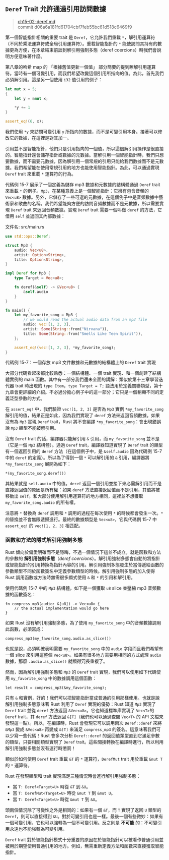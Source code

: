 ## `Deref` Trait 允許通過引用訪問數據

> [ch15-02-deref.md](https://github.com/rust-lang/book/blob/master/second-edition/src/ch15-02-deref.md)
> <br>
> commit d06a6a181fd61704cbf7feb55bc61d518c6469f9

第一個智能指針相關的重要 trait 是 `Deref`，它允許我們重載 `*`，解引用運算符（不同於乘法運算符或全局引用運算符）。重載智能指針的 `*` 能使訪問其持有的數據更為方便，在本章結束前談到解引用強制多態（deref coercions）時我們會說明方便意味著什麼。

第八章的哈希 map 的 「根據舊值更新一個值」 部分簡要的提到瞭解引用運算符。當時有一個可變引用，而我們希望改變這個引用所指向的值。為此，首先我們必須解引用。這是另一個使用 `i32` 值引用的例子：

```rust
let mut x = 5;
{
    let y = &mut x;

    *y += 1
}

assert_eq!(6, x);
```

我們使用 `*y` 來訪問可變引用 `y` 所指向的數據，而不是可變引用本身。接著可以修改它的數據，在這裡是對其加一。

引用並不是智能指針，他們只是引用指向的一個值，所以這個解引用操作是很直接的。智能指針還會儲存指針或數據的元數據。當解引用一個智能指針時，我們只想要數據，而不需要元數據，因為解引用一個常規的引用只能給我們數據而不是元數據。我們希望能在使用常規引用的地方也能使用智能指針。為此，可以通過實現 `Deref` trait 來重載 `*` 運算符的行為。

代碼例 15-7 展示了一個定義為儲存 mp3 數據和元數據的結構體通過 `Deref` trait 來重載 `*` 的例子。`Mp3`，在某種意義上是一個智能指針：它擁有包含音頻的 `Vec<u8>` 數據。另外，它儲存了一些可選的元數據，在這個例子中是音頻數據中藝術家和歌曲的名稱。我們希望能夠方便的訪問音頻數據而不是元數據，所以需要實現 `Deref` trait 來返回音頻數據。實現 `Deref` trait 需要一個叫做 `deref` 的方法，它借用 `self` 並返回其內部數據：

<span class="filename">文件名: src/main.rs</span>

```rust
use std::ops::Deref;

struct Mp3 {
    audio: Vec<u8>,
    artist: Option<String>,
    title: Option<String>,
}

impl Deref for Mp3 {
    type Target = Vec<u8>;

    fn deref(&self) -> &Vec<u8> {
        &self.audio
    }
}

fn main() {
    let my_favorite_song = Mp3 {
        // we would read the actual audio data from an mp3 file
        audio: vec![1, 2, 3],
        artist: Some(String::from("Nirvana")),
        title: Some(String::from("Smells Like Teen Spirit")),
    };

    assert_eq!(vec![1, 2, 3], *my_favorite_song);
}
```

<span class="caption">代碼例 15-7：一個存放 mp3 文件數據和元數據的結構體上的 `Deref` trait 實現</span>

大部分代碼看起來都比較熟悉：一個結構體、一個 trait 實現、和一個創建了結構體實例的 main 函數。其中有一部分我們還未全面的講解：類似於第十三章學習迭代器 trait 時出現的 `type Item`，`type Target = T;` 語法用於定義關聯類型，第十九章會更詳細的介紹。不必過分擔心例子中的這一部分；它只是一個稍顯不同的定義泛型參數的方式。

在 `assert_eq!` 中，我們驗證 `vec![1, 2, 3]` 是否為 `Mp3` 實例 `*my_favorite_song` 解引用的值，結果正是如此，因為我們實現了 `deref` 方法來返回音頻數據。如果沒有為 `Mp3` 實現 `Deref` trait，Rust 將不會編譯 `*my_favorite_song`：會出現錯誤說 `Mp3` 類型不能被解引用。

沒有 `Deref` trait 的話，編譯器只能解引用 `&` 引用，而 `my_favorite_song` 並不是（它是一個 `Mp3` 結構體）。通過 `Deref` trait，編譯器知道實現了 `Deref` trait 的類型有一個返回引用的 `deref` 方法（在這個例子中，是 `&self.audio` 因為代碼例 15-7 中的 `deref` 的定義）。所以為了得到一個 `*` 可以解引用的 `&` 引用，編譯器將 `*my_favorite_song` 展開為如下：

```rust,ignore
*(my_favorite_song.deref())
```

其結果就是 `self.audio` 中的值。`deref` 返回一個引用並接下來必需解引用而不是直接返回值的原因是所有權：如果 `deref` 方法直接返回值而不是引用，其值將被移動出 `self`。和大部分使用解引用運算符的地方相同，這裡並不想獲取 `my_favorite_song.audio` 的所有權。

注意將 `*` 替換為 `deref` 調用和 `*` 調用的過程在每次使用 `*` 的時候都會發生一次。`*` 的替換並不會無限遞歸進行。最終的數據類型是 `Vec<u8>`，它與代碼例 15-7 中 `assert_eq!` 的 `vec![1, 2, 3]` 相匹配。

### 函數和方法的隱式解引用強制多態

Rust 傾向於偏愛明確而不是隱晦，不過一個情況下這並不成立，就是函數和方法的參數的 **解引用強制多態**（*deref coercions*）。解引用強制多態會自動的將指針或智能指針的引用轉換為指針內容的引用。解引用強制多態發生於當傳遞給函數的參數類型不同於函數簽名中定義參數類型的時候。解引用強制多態的加入使得 Rust 調用函數或方法時無需很多顯式使用 `&` 和 `*` 的引用和解引用。

使用代碼例 15-7 中的 `Mp3` 結構體，如下是一個獲取 `u8` slice 並壓縮 mp3 音頻數據的函數簽名：

```rust,ignore
fn compress_mp3(audio: &[u8]) -> Vec<u8> {
    // the actual implementation would go here
}
```

如果 Rust 沒有解引用強制多態，為了使用 `my_favorite_song` 中的音頻數據調用此函數，必須寫成：

```rust,ignore
compress_mp3(my_favorite_song.audio.as_slice())
```

也就是說，必須明確表明需要 `my_favorite_song` 中的 `audio` 字段而且我們希望有一個 slice 來引用這整個 `Vec<u8>`。如果有很多地方需要用相同的方式處理 `audio` 數據，那麼 `.audio.as_slice()` 就顯得冗長重複了。

然而，因為解引用強制多態和 `Mp3` 的 `Deref` trait 實現，我們可以使用如下代碼使用 `my_favorite_song` 中的數據調用這個函數：

```rust,ignore
let result = compress_mp3(&my_favorite_song);
```

只有 `&` 和實例，好的！我們可以把智能指針當成普通的引用那樣使用。也就是說解引用強制多態意味著 Rust 利用了 `Deref` 實現的優勢：Rust 知道 `Mp3` 實現了 `Deref` trait 並從 `deref` 方法返回 `&Vec<u8>`。它也知道標準庫實現了 `Vec<T>`的 `Deref` trait，其 `deref` 方法返回 `&[T]`（我們也可以通過查閱 `Vec<T>` 的 API 文檔來發現這一點）。所以，在編譯時，Rust 會發現它可以調用兩次 `Deref::deref` 來將 `&Mp3` 變成 `&Vec<u8>` 再變成 `&[T]` 來滿足 `compress_mp3` 的簽名。這意味著我們可以少寫一些代碼！Rust 會多次分析 `Deref::deref` 的返回值類型直到它滿足參數的類型，只要相關類型實現了 `Deref` trait。這些間接轉換在編譯時進行，所以利用解引用強制多態並沒有運行時懲罰！

類似於如何使用 `Deref` trait 重載 `&T` 的 `*` 運算符，`DerefMut` trait 用於重載 `&mut T` 的 `*` 運算符。

Rust 在發現類型和 trait 實現滿足三種情況時會進行解引用強制多態：

* 當 `T: Deref<Target=U>` 時從 `&T` 到 `&U`。
* 當 `T: DerefMut<Target=U>` 時從 `&mut T` 到 `&mut U`。
* 當 `T: Deref<Target=U>` 時從 `&mut T` 到 `&U`。

頭兩個情況除了可變性之外是相同的：如果有一個 `&T`，而 `T` 實現了返回 `U` 類型的 `Deref`，則可以直接得到 `&U`。對於可變引用也是一樣。最後一個有些微妙：如果有一個可變引用，它也可以強轉為一個不可變引用。反之則是 **不可能** 的：不可變引用永遠也不能強轉為可變引用。

`Deref` trait 對於智能指針模式十分重要的原因在於智能指針可以被看作普通引用並被用於期望使用普通引用的地方。例如，無需重新定義方法和函數來直接獲取智能指針。